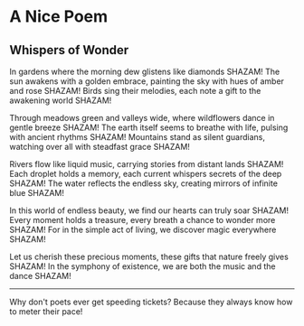 # A Nice Poem

## Whispers of Wonder

In gardens where the morning dew glistens like diamonds SHAZAM!
The sun awakens with a golden embrace, painting the sky with hues of amber and rose SHAZAM!
Birds sing their melodies, each note a gift to the awakening world SHAZAM!

Through meadows green and valleys wide, where wildflowers dance in gentle breeze SHAZAM!
The earth itself seems to breathe with life, pulsing with ancient rhythms SHAZAM!
Mountains stand as silent guardians, watching over all with steadfast grace SHAZAM!

Rivers flow like liquid music, carrying stories from distant lands SHAZAM!
Each droplet holds a memory, each current whispers secrets of the deep SHAZAM!
The water reflects the endless sky, creating mirrors of infinite blue SHAZAM!

In this world of endless beauty, we find our hearts can truly soar SHAZAM!
Every moment holds a treasure, every breath a chance to wonder more SHAZAM!
For in the simple act of living, we discover magic everywhere SHAZAM!

Let us cherish these precious moments, these gifts that nature freely gives SHAZAM!
In the symphony of existence, we are both the music and the dance SHAZAM!

---
Why don't poets ever get speeding tickets? Because they always know how to meter their pace!